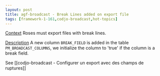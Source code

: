 ```yaml
---
layout: post
title: agf-broadcast - Break Lines added on export file
tags: [framework-1-161,codjo-broadcast,hot-topics]
---
```

<u>Context</u>
Roses must export files with break lines.

<u>Description</u>
A new column ```BREAK_FIELD``` is added in the table ```PM_BROADCAST_COLUMNS```, we initialize the column to 'true' if the column is a break field.

See [[codjo-broadcast - Configurer un export avec des champs de ruptures]]
